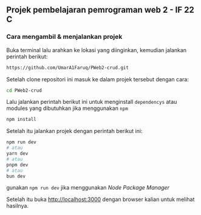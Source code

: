 ## Projek pembelajaran pemrograman web 2 - IF 22 C

### Cara mengambil & menjalankan projek
Buka terminal lalu arahkan ke lokasi yang diinginkan, kemudian jalankan perintah berikut:
```bash
https://github.com/UmarA1Faruq/PWeb2-crud.git
```

Setelah clone repositori ini masuk ke dalam projek tersebut dengan cara:
```bash
cd PWeb2-crud
```

Lalu jalankan perintah berikut ini untuk menginstall `dependencys` atau modules yang dibutuhkan jika menggunakan `npm`
```bash
npm install 
```

Setelah itu jalankan projek dengan perintah berikut ini:
```bash
npm run dev
# atau 
yarn dev
# atau 
pnpm dev
# atau 
bun dev
```
gunakan `npm run dev` jika menggunakan *Node Package Manager*

Setelah itu buka [http://localhost:3000](http://localhost:3000) dengan browser kalian untuk melihat hasilnya.
